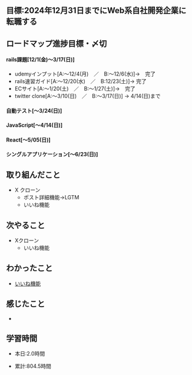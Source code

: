 ## 目標:2024年12月31日までにWeb系自社開発企業に転職する

## ロードマップ進捗目標・〆切
#### rails課題[12/1(金)～3/17(日)]
* udemyインプット[A:～12/4(月)　／　B:～12/6(水)]→　完了
* rails速習ガイド[A:～12/20(水)　／　B:12/23(土)]→  完了
* ECサイト[A:～1/20(土)　／　B:～1/27(土)]→　完了
* twitter clone[A:～3/10(日)　／　B:～3/17(日)] → 4/14(日)まで

#### 自動テスト[～3/24(日)]
#### JavaScript[～4/14(日)]
#### React[～5/05(日)]
#### シングルアプリケーション[～6/23(日)]


## 取り組んだこと
- X クローン
  - ポスト詳細機能→LGTM
  - いいね機能



## 次やること
- Xクローン
  - いいね機能
  
## わかったこと
* [いいね機能](https://cherry-beat-86e.notion.site/rails-7b0984cb3d804f1a9de85914fb194244?pvs=4)



## 感じたこと
* 

## 学習時間
- 本日:2.0時間

- 累計:804.5時間